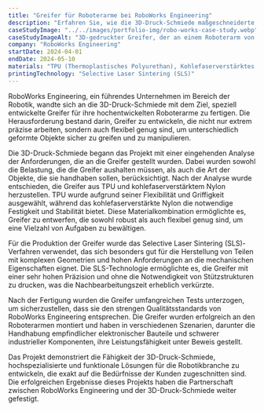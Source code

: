 ```yaml
---
title: "Greifer für Roboterarme bei RoboWorks Engineering"
description: "Erfahren Sie, wie die 3D-Druck-Schmiede maßgeschneiderte Greifer für die Roboterarme von RoboWorks Engineering entwickelt und produziert hat, um deren Präzision und Vielseitigkeit zu steigern."
caseStudyImage: "../../images/portfolio-img/robo-works-case-study.webp"
caseStudyImageAlt: "3D-gedruckter Greifer, der an einem Roboterarm von RoboWorks Engineering montiert ist"
company: "RoboWorks Engineering"
startDate: 2024-04-01
endDate: 2024-05-10
materials: "TPU (Thermoplastisches Polyurethan), Kohlefaserverstärktes Nylon"
printingTechnology: "Selective Laser Sintering (SLS)"
---
```


RoboWorks Engineering, ein führendes Unternehmen im Bereich der Robotik, wandte sich an die 3D-Druck-Schmiede mit dem Ziel, speziell entwickelte Greifer für ihre hochentwickelten Roboterarme zu fertigen. Die Herausforderung bestand darin, Greifer zu entwickeln, die nicht nur extrem präzise arbeiten, sondern auch flexibel genug sind, um unterschiedlich geformte Objekte sicher zu greifen und zu manipulieren.

Die 3D-Druck-Schmiede begann das Projekt mit einer eingehenden Analyse der Anforderungen, die an die Greifer gestellt wurden. Dabei wurden sowohl die Belastung, die die Greifer aushalten müssen, als auch die Art der Objekte, die sie handhaben sollen, berücksichtigt. Nach der Analyse wurde entschieden, die Greifer aus TPU und kohlefaserverstärktem Nylon herzustellen. TPU wurde aufgrund seiner Flexibilität und Griffigkeit ausgewählt, während das kohlefaserverstärkte Nylon die notwendige Festigkeit und Stabilität bietet. Diese Materialkombination ermöglichte es, Greifer zu entwerfen, die sowohl robust als auch flexibel genug sind, um eine Vielzahl von Aufgaben zu bewältigen.

Für die Produktion der Greifer wurde das Selective Laser Sintering (SLS)-Verfahren verwendet, das sich besonders gut für die Herstellung von Teilen mit komplexen Geometrien und hohen Anforderungen an die mechanischen Eigenschaften eignet. Die SLS-Technologie ermöglichte es, die Greifer mit einer sehr hohen Präzision und ohne die Notwendigkeit von Stützstrukturen zu drucken, was die Nachbearbeitungszeit erheblich verkürzte.

Nach der Fertigung wurden die Greifer umfangreichen Tests unterzogen, um sicherzustellen, dass sie den strengen Qualitätsstandards von RoboWorks Engineering entsprechen. Die Greifer wurden erfolgreich an den Roboterarmen montiert und haben in verschiedenen Szenarien, darunter die Handhabung empfindlicher elektronischer Bauteile und schwerer industrieller Komponenten, ihre Leistungsfähigkeit unter Beweis gestellt.

Das Projekt demonstriert die Fähigkeit der 3D-Druck-Schmiede, hochspezialisierte und funktionale Lösungen für die Robotikbranche zu entwickeln, die exakt auf die Bedürfnisse der Kunden zugeschnitten sind. Die erfolgreichen Ergebnisse dieses Projekts haben die Partnerschaft zwischen RoboWorks Engineering und der 3D-Druck-Schmiede weiter gefestigt.
